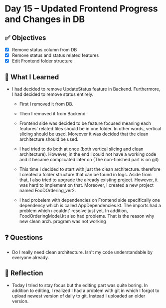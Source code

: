 # Day 15 – Updated Frontend Progress and Changes in DB
## ✅ Objectives
- [x] Remove status column from DB
- [x] Remove status and status related features
- [x] Edit Frontend folder structure

## 📘 What I Learned
- I had decided to remove UpdateStatus feature in Backend. Furthermore, I had decided to remove status entirely.
  - First I removed it from DB.
  - Then I removed it from Backend
  -  Frontend side was decided to be feature focused meaning each features' related files should be in one folder. In other words, vertical slicing should be used. Moreover it was decided that the clean architecture should be used.
    
    - I had tried to do both at once (both vertical slicing and clean architecture). However, in the end I could not have a working code and it became complicated later on (The non-finished part is on git)
    - This time I decided to start with just the clean architecture. therefore I created a folder structure that can be found in logs. Aside from that, I also tried to upgrade the already existing project. However, it was hard to implement on that. Moreover, I created a new project named FooDOrdering_ver2.
    -  I had probelem with dependencies on Frontend side specifically one dependency which is called AppDependencies.kt. The imports had a problem which ı couldnt' resolve just yet. In addition, FoodOrderingModel.kt also had problems. That is the reason why new clean arch. program was not working

## ❓ Questions
- Do I really need clean architecture. Isn't my code understandable by everyone already.

## 💬 Reflection
- Today I tried to stay focus but the editing part was quite boring. In addition to editing, I realized I had a problem with git in which I forgot to upload newest version of daily to git. Instead I uploaded an older version.
